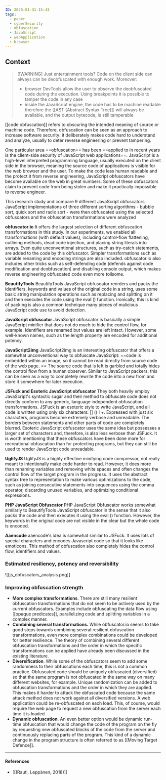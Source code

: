 ```yaml
---
ID: 2025-01-31-15:43
tags:
  - paper
  - cyberSecurity
  - obfuscation
  - JavaScript
  - webApplication
  - browser
---
```

## Context


> [!WARNING] Just entertainment tools?
> Code on the client side can always can be deobfuscated with enough work. Moreover:
> - browser DevTools allow the user to observe the deobfuscated code during the execution. Using breakpoints it is possible to tamper the code in any case
> - inside the JavaScript engine, the code has to be machine readable therefore the [[AST (Abstract Syntax Tree)]] will always be available, and the output bytecode, is still tamperable

[[code obfuscation]] refers to obscuring the intended meaning of source or machine code. Therefore, obfuscation can be seen as an approach to increase software security: it deliberately makes code hard to understand and analyze, usually to deter reverse engineering or prevent tampering. 

One particular area ==obfuscation== has been ==applied to in recent years is the client-side security of JavaScript web applications==. JavaScript is a high-level interpreted programming language, usually executed on the client side in the browser, meaning the source code of applications is visible for the web browser and the user. To make the code less human readable and the protect it from reverse engineering, JavaScript obfuscators have become available on the web in great numbers. Some of these obfuscators claim to prevent code from being stolen and make it practically impossible to reverse engineer.

This research study and compare 9 different JavaScript obfuscators. JavaScript implementations of three different sorting algorithms - bubble sort, quick sort and radix sort - were then obfuscated using the selected obfuscators and the obfuscation transformations were analyzed

**obfuscator.io**
It offers the largest selection of different obfuscation transformations in this study. In our experiments, we enabled all transformations (with default values), including control-flow flattening, outlining methods, dead code injection, and placing string literals into arrays. Even quite unconventional structures, such as try-catch statements, are added to the code by this obfuscator. Simpler transformations such as variable renaming and encoding strings are also included. obfuscator.io also includes other tricks such as self-defending code (defends against code modification and deobfuscation) and disabling console output, which makes reverse engineering obfuscated code even more toilsome.

**BeautifyTools**
BeautifyTools JavaScript obfuscator reorders and packs the identifiers, keywords and values of the original code in a string, uses some basic string manipulation operations such as replacing and splitting on it and then executes the code using the eval () function. Ironically, this is kind of packing is also a common technique many pieces of malicious JavaScript code use to avoid detection.

**JavaScript obfuscator**
JavaScript obfuscator is basically a simple JavaScript minifier that does not do much to hide the control flow, for example. Identifiers are renamed but values are left intact. However, some well-known names, such as the length property are encoded for additional potency.

**JavaScript2img**
JavaScript2img is an interesting obfuscator that offers a somewhat unconventional way to obfuscate JavaScript: ==code is embedded within an image, so it cannot be read directly from source code of the web page. ==
The source code that is left is garbled and totally hides the control flow from a human observer. Similar to JavaScript packers, this can be seen as a way to completely rewrite the code into a new from and store it somewhere for later execution.

**JSFuck and Esoteric JavaScript obfuscator** 
They both heavily employ JavaScript's syntactic sugar and their method to obfuscate code does not directly conform to any generic, language independent obfuscation transformations. JSFuck is an esoteric style to write JavaScript, and all code is written using only six characters: [] () ! +. Expressed with just six characters, programs become extremely verbose and unreadable. The borders between statements and other parts of code are completely blurred. Esoteric JavaScript obfuscator uses the same idea but possesses a larger set of characters and, therefore, is also less verbose than JSFuck. It is worth mentioning that these obfuscators have been done more for recreational obfuscation than for protecting programs, but they can still be used to render JavaScript code unreadable.

**UglifyJS**
UglifyJS is a highly effective minifying code compressor, not really meant to intentionally make code harder to read. However, it does more than renaming variables and removing white spaces and often changes the control flow of the target program in the progress. It uses the abstract syntax tree to representation to make various optimizations to the code, such as joining consecutive statements into sequences using the comma operator, discarding unused variables, and optimizing conditional expressions.

**PHP JavaScript Obfuscator**
PHP JavaScript Obfuscator works somewhat similarly to BeautifyTools JavaScript obfuscator in the sense that it also packs the code and then executes it using the eval () function. However, the keywords in the original code are not visible in the clear but the whole code is encoded.

**Aaencode**
aaencode's idea is somewhat similar to JSFuck. It uses lots of special characters and encodes Javascript code so that it looks like emoticons. This method of obfuscation also completely hides the control flow, identifiers and values.

### Estimated resiliency, potency and reversibility

![[js_obfuscators_analysis.png]]

### Improving obfuscation strength

- **More complex transformations**. There are still many resilient obfuscation transformations that do not seem to be actively used by the current obfuscators. Examples include obfuscating the data flow using [[opaque predicates]], parallelizing code and splitting variables in a complex manner.
- **Combining several transformations.** While obfuscator.io seems to take good steps towards combining several resilient obfuscation transformations, even more complex combinations could be developed for better resilience. The theory of combining several different obfuscation transformations and the order in which the specific transformations can be applied have already been discussed in the existing literature.
- **Diversification**. While some of the obfuscators seem to add some randomness to their obfuscations each time, this is not a common practice. Obfuscated code should be uniquely obfuscated (diversified) so that the same program is not obfuscated in the same way on many different websites, for example. Unique randomization can be added to obfuscation transformations and the order in which they are applied. This makes it harder to attack the obfuscated code because the same attack method does not work against all diversified versions. A web application could be re-obfuscated on each load. This, of course, would require the web page to request a new obfuscation from the server each time it is loaded.
- **Dynamic obfuscation**. An even better option would be dynamic run-time obfuscation that would change the code of the program on the fly by requesting new obfuscated blocks of the code from the server and continuously replacing parts of the program. This kind of a dynamic change in the program structure is often referred to as [[Moving Target Defence]].

---
#### References
- [[(Rauti, Leppänen, 2018)]]

